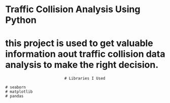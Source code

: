# Traffic Collision Analysis Using Python
# this project is used to get valuable information aout traffic collision data analysis to make the right decision.

                              # Libraries I Used

    # seaborn
    # matplotlib
    # pandas
